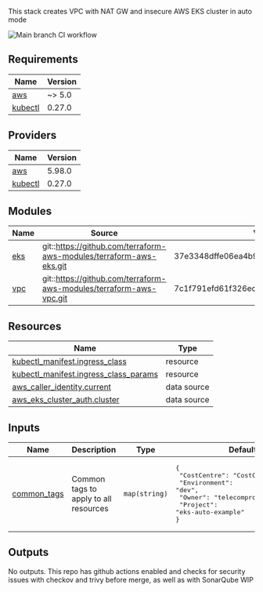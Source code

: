 This stack creates VPC with NAT GW and insecure AWS EKS cluster in auto mode

![Main branch CI workflow](https://github.com/telecomprofi/aws-eks-auto-terraform/actions/workflows/terraform-ci.yml/badge.svg)

## Requirements

| Name | Version |
|------|---------|
| <a name="requirement_aws"></a> [aws](#requirement\_aws) | ~> 5.0 |
| <a name="requirement_kubectl"></a> [kubectl](#requirement\_kubectl) | 0.27.0 |

## Providers

| Name | Version |
|------|---------|
| <a name="provider_aws"></a> [aws](#provider\_aws) | 5.98.0 |
| <a name="provider_kubectl"></a> [kubectl](#provider\_kubectl) | 0.27.0 |

## Modules

| Name | Source | Version |
|------|--------|---------|
| <a name="module_eks"></a> [eks](#module\_eks) | git::https://github.com/terraform-aws-modules/terraform-aws-eks.git | 37e3348dffe06ea4b9adf9b54512e4efdb46f425 |
| <a name="module_vpc"></a> [vpc](#module\_vpc) | git::https://github.com/terraform-aws-modules/terraform-aws-vpc.git | 7c1f791efd61f326ed6102d564d1a65d1eceedf0 |

## Resources

| Name | Type |
|------|------|
| [kubectl_manifest.ingress_class](https://registry.terraform.io/providers/bnu0/kubectl/0.27.0/docs/resources/manifest) | resource |
| [kubectl_manifest.ingress_class_params](https://registry.terraform.io/providers/bnu0/kubectl/0.27.0/docs/resources/manifest) | resource |
| [aws_caller_identity.current](https://registry.terraform.io/providers/hashicorp/aws/latest/docs/data-sources/caller_identity) | data source |
| [aws_eks_cluster_auth.cluster](https://registry.terraform.io/providers/hashicorp/aws/latest/docs/data-sources/eks_cluster_auth) | data source |

## Inputs

| Name | Description | Type | Default | Required |
|------|-------------|------|---------|:--------:|
| <a name="input_common_tags"></a> [common\_tags](#input\_common\_tags) | Common tags to apply to all resources | `map(string)` | <pre>{<br/>  "CostCentre": "CostCentreExample",<br/>  "Environment": "dev",<br/>  "Owner": "telecomprofi",<br/>  "Project": "eks-auto-example"<br/>}</pre> | no |

## Outputs

No outputs.
This repo has github actions enabled and checks for security issues with checkov and trivy before merge, as well as with SonarQube
WIP
